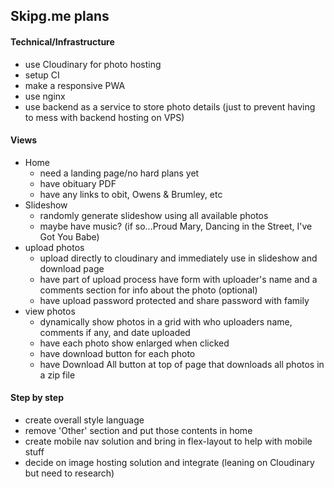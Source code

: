 ## Skipg.me plans

#### Technical/Infrastructure
- use Cloudinary for photo hosting
- setup CI
- make a responsive PWA
- use nginx
- use backend as a service to store photo details (just to prevent having to mess with backend hosting on VPS)

#### Views
- Home
  - need a landing page/no hard plans yet
  - have obituary PDF
  - have any links to obit, Owens & Brumley, etc
- Slideshow
  - randomly generate slideshow using all available photos
  - maybe have music? (if so...Proud Mary, Dancing in the Street, I've Got You Babe)
- upload photos
  - upload directly to cloudinary and immediately use in slideshow and download page
  - have part of upload process have form with uploader's name and a comments section for info about the photo (optional)
  - have upload password protected and share password with family
- view photos
  - dynamically show photos in a grid with who uploaders name, comments if any, and date uploaded
  - have each photo show enlarged when clicked
  - have download button for each photo
  - have Download All button at top of page that downloads all photos in a zip file


#### Step by step
- create overall style language
- remove 'Other' section and put those contents in home
- create mobile nav solution and bring in flex-layout to help with mobile stuff
- decide on image hosting solution and integrate (leaning on Cloudinary but need to research)
